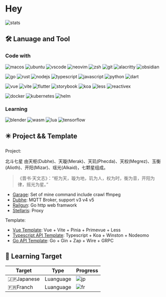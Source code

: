 # Hey

<!-- markdownlint-disable MD001 MD033 -->

![stats](https://github-readme-stats.vercel.app/api?username=gsxhnd&bg_color=30,e96443,904e95&title_color=fff&text_color=fff)

## 🛠️ Lanuage and Tool

### Code with

![macos](https://img.shields.io/badge/macOS-M2-white?style=flat&logo=Apple)
![ubuntu](https://img.shields.io/badge/-ubuntu-white?style=flat&logo=ubuntu)
![vscode](https://img.shields.io/badge/-vscode-blue?style=flat&logo=visualstudiocode)
![neovim](https://img.shields.io/badge/-Neovim-grey?style=flat&logo=neovim)
![zsh](https://img.shields.io/badge/-zsh-grey?style=flat&logo=gnubash&logoColor=white)
![git](https://img.shields.io/badge/-Git-ee462c?style=flat&logo=git&logoColor=white")
![alacritty](https://img.shields.io/badge/-Alacritty-grey?style=flat&logo=alacritty)
![obsidian](https://img.shields.io/badge/-Obsidian-grey?style=flat&logo=obsidian)

![go](https://img.shields.io/badge/-Go-grey?style=flat&logo=go)
![rust](https://img.shields.io/badge/-Rust-grey?style=flat&logo=rust)
![nodejs](https://img.shields.io/badge/-Node.js-3C873A?style=flat&logo=Node.js&logoColor=white)
![typescript](https://img.shields.io/badge/-TypeScript-2b6dbf?style=flat&logo=typescript&logoColor=white)
![javascript](https://img.shields.io/badge/JavaScript-ES6-f6da1c?style=flat&logo=javascript&logoColor=f6da1c)
![python](https://img.shields.io/badge/Python-grey?style=flat&logo=python)
![dart](https://img.shields.io/badge/Dart-grey?style=flat&logo=dart)

![vue](https://img.shields.io/badge/-Vue-46b882?style=flat&logo=vue.js&logoColor=white)
![vite](https://img.shields.io/badge/-Vite-646cff?style=flat&logo=vite&logoColor=white)
![flutter](https://img.shields.io/badge/-Flutter-grey?style=flat&logo=flutter)
![storybook](https://img.shields.io/badge/-Storybook-grey?style=flat&logo=storybook)
![koa](https://img.shields.io/badge/-Koa-33333D?style=flat&logo=koa&logoColor=white)
![less](https://img.shields.io/badge/-Less-bf608e?style=flat&logo=less&logoColor=white)
![reactivex](https://img.shields.io/badge/-Reactivex-grey?style=flat&logo=reactivex)

![docker](https://img.shields.io/badge/-Docker-grey?style=flat&logo=docker)
![kubernetes](https://img.shields.io/badge/-Kubernetes-grey?style=flat&logo=kubernetes)
![helm](https://img.shields.io/badge/-Helm-grey?style=flat&logo=helm)

### Learning

![blender](https://img.shields.io/badge/-Blender-grey?style=flat&logo=blender)
![wasm](https://img.shields.io/badge/-Webassembly-white?style=flat&logo=webassembly)
![lua](https://img.shields.io/badge/-Lua-grey?style=flat&logo=lua)
![tensorflow](https://img.shields.io/badge/-Tensorflow-grey?style=flat&logo=tensorflow)

## ✴️ Project && Template

Project:

北斗七星 由天枢(Dubhe)、天璇(Merak)、天玑(Phecda)、天权(Megrez)、玉衡(Alioth)、开阳(Mizar)、瑶光(Alkaid)，七颗星组成。
> 《晋书·天文志》：“枢为天，璇为地，玑为人，权为时，衡为音，开阳为律，摇光为星。”

- [Garage](https://github.com/gsxhnd/garage): Set of mine command include crawl ffmpeg
- [Dubhe](https://github.com/gsxhnd/Dubhe): MQTT Broker, support v3 v4 v5
- [Railgun](https://github.com/gsxhnd/railgun): Go http web framwork
- [Stellaris](https://github.com/gsxhnd/Stellaris): Proxy

Template:

- [Vue Template](https://github.com/gsxhnd/vue-template): Vue + Vite + Pinia + Primevue + Less
- [Typescript API Template](https://github.com/gsxhnd/ts-api-template): Typescript + Koa + Winston + Nodeomo
- [Go API Template](https://github.com/gsxhnd/go-api-template): Go + Gin + Zap + Wire + GRPC

## 🗼 Learning Target

| Target   | Type        | Progress                            |
| -------- | ----------- | ----------------------------------- |
| 🇯🇵Japanese | Luanguage | ![jp](https://progress-bar.dev/10/) |
| 🇫🇷Franch   | Luanguage | ![fr](https://progress-bar.dev/01/) |
